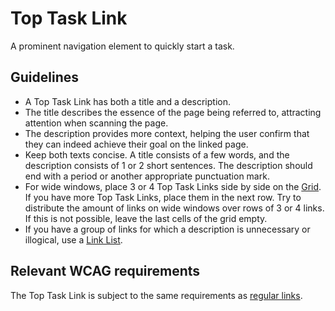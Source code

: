 # Top Task Link

A prominent navigation element to quickly start a task.

## Guidelines

- A Top Task Link has both a title and a description.
- The title describes the essence of the page being referred to, attracting attention when scanning the page.
- The description provides more context, helping the user confirm that they can indeed achieve their goal on the linked page.
- Keep both texts concise.
  A title consists of a few words, and the description consists of 1 or 2 short sentences.
  The description should end with a period or another appropriate punctuation mark.
- For wide windows, place 3 or 4 Top Task Links side by side on the [Grid](?path=/docs/react_layout-grid--docs).
  If you have more Top Task Links, place them in the next row.
  Try to distribute the amount of links on wide windows over rows of 3 or 4 links.
  If this is not possible, leave the last cells of the grid empty.
- If you have a group of links for which a description is unnecessary or illogical, use a [Link List](?path=/docs/react_navigation-link--docs).

## Relevant WCAG requirements

The Top Task Link is subject to the same requirements as [regular links](https://amsterdam.github.io/design-system/?path=/docs/react_navigation-link--docs).
